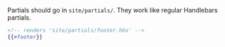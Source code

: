 Partials should go in `site/partials/`. They work like regular Handlebars partials.
``` hbs
<!-- renders 'site/partials/footer.hbs' -->
{{>footer}}
```

